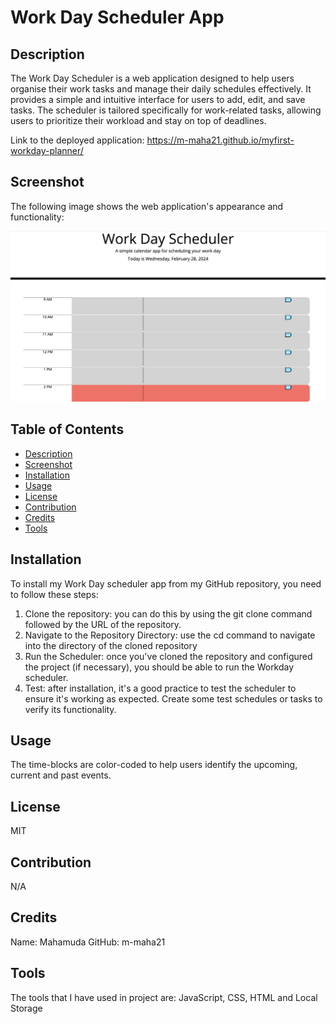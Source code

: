 # Work Day Scheduler App

## Description

The Work Day Scheduler is a web application designed to help users organise their work tasks and manage their daily schedules effectively. It provides a simple and intuitive interface for users to add, edit, and save tasks. The scheduler is tailored specifically for work-related tasks, allowing users to prioritize their workload and stay on top of deadlines.

Link to the deployed application: https://m-maha21.github.io/myfirst-workday-planner/ 

## Screenshot 
The following image shows the web application's appearance and functionality:

![alt text](images/screenshot.jpeg)
    
## Table of Contents 

- [Description](#description)
- [Screenshot](#screenshot)
- [Installation](#installation)
- [Usage](#usage)
- [License](#license)
- [Contribution](#contribution)
- [Credits](#credits)
- [Tools](#tools)

## Installation

To install my Work Day scheduler app from my GitHub repository, you need to follow these steps:
1. Clone the repository: you can do this by using the git clone command followed by the URL of the repository.
2. Navigate to the Repository Directory: use the cd command to navigate into the directory of the cloned repository
3. Run the Scheduler: once you've cloned the repository and configured the project (if necessary), you should be able to run the Workday scheduler.
4. Test: after installation, it's a good practice to test the scheduler to ensure it's working as expected. Create some test schedules or tasks to verify its functionality.

## Usage

The time-blocks are color-coded to help users identify the upcoming, current and past events.

## License
MIT

## Contribution

N/A

## Credits

Name: Mahamuda
GitHub: m-maha21

## Tools

The tools that I have used in project are: JavaScript, CSS, HTML and Local Storage


